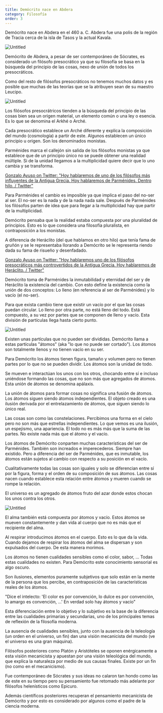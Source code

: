 ```yaml
---
title: Demócrito nace en Abdera
category: Filosofía
order: 3
---
```


Demócrito nace en Abdera en el 460 a. C. Abdera fue una polis de la región de Tracia cerca de la isla de Tasos y la actual Kavala.

![Untitled]({{site.baseurl}}/images/Demo%CC%81crito%20de%20Abdera%20a765936f1d8542de81cbfa330b45d174/Notification_Center.png)

Demócrito de Abdera, a pesar de ser contemporáneo de Sócrates, es considerado un filósofo presocrático ya que su filosofía se basa en la búsqueda del principio de las cosas, nexo de unión de todos los presocráticos. 

Como del resto de filósofos presocráticos no tenemos muchos datos y es posible que muchas de las teorías que se la atribuyen sean de su maestro Leucipo.

![Untitled]({{site.baseurl}}/images/Demo%CC%81crito%20de%20Abdera%20a765936f1d8542de81cbfa330b45d174/Notification_Center%201.png)

Los filósofos presocrátricos tienden a la búsqueda del principio de las cosas bien sea un origen material, un elemento común o una ley o esencia. Es lo que se denomina el Arkhé o Arché. 

Cada presocrático establece un Arché diferente y explica la composición del mundo (cosmología) a partir de este. Algunos establecen un único principio u origen. Son los denominados monistas.

Parménides marca el callejón sin salida de los filósofos monistas ya que establece que de un principio único no se puede obtener una realidad múltiple. Si de la unidad llegamos a la multiplicidad quiere decir que lo uno cambia y se transforma. 

[Gonzalo Ayuso on Twitter: "Hoy hablaremos de uno de los filósofos más influyentes de la Antigua Grecia. Hoy hablaremos de Parménides. Dentro hilo. / Twitter"](https://twitter.com/gonzalo123/status/1406615681735532545)

Para Parménides el cambio es imposible ya que implica el paso del no-ser al ser. El no-ser es la nada y de la nada nada sale. Después de Parménides los filósofos parten de idea que para llegar a la multiplicidad hay que partir de la multiplicidad.

Demócrito pensaba que la realidad estaba compuesta por una pluralidad de principios. Esto es lo que considera una filosofía pluralista, en contraposición a los monistas.

A diferencia de Heráclito (del que hablamos en otro hilo) que tenía fama de gruñón y se le representaba llorando a Demócrito se le representa riendo dada su fama de risueño y desenfadado.

[Gonzalo Ayuso on Twitter: "Hoy hablaremos uno de los filósofos presocráticos más controvertidos de la Antigua Grecia. Hoy hablaremos de Heráclito. / Twitter"](https://twitter.com/gonzalo123/status/1411695190612623360)

Demócrito toma de Parménides la inmutabilidad y eternidad del ser y de Heráclito la existencia del cambio. Con esto define la existencia como la unión de dos conceptos: Lo lleno (en referencia al ser de Parménides) y lo vacío (el no-ser).

Para que exista cambio tiene que existir un vacío por el que las cosas puedan circular. Lo lleno por otra parte, no está lleno del todo. Está compuesto, a su vez por partes que se componen de lleno y vacío. Esta división de partículas llega hasta cierto punto. 

![Untitled]({{site.baseurl}}/images/Demo%CC%81crito%20de%20Abdera%20a765936f1d8542de81cbfa330b45d174/Democrito__el_filosofo_que_rie_jpg.png)

Existen unas partículas que no pueden ser divididas. Demócrito llama a estas partículas "átomos" (aka "lo que no puede ser cortado"). Los átomos son totalmente llenos y no tienen vacío en su ser.

Para Demócrito los átomos tienen figura, tamaño y volumen pero no tienen partes por lo que no se pueden dividir. Los átomos son la unidad de todo. 

Se mueven e interactúan los unos con los otros, chocando entre sí e incluso uniéndose formando las cosas, que no son más que agregados de átomos. Esta unión de átomos se denomina apálaxis.

La unión de átomos para formar cosas no significa una fusión de átomos. Los átomos siguen siendo átomos independientes. El objeto creado es una ilusión derivada por el entrelazamiento de átomos, que siguen siendo lo único real.

Las cosas son como las constelaciones. Percibimos una forma en el cielo pero no son más que estrellas independientes. Lo que vemos es una ilusión, un espejismo, una apariencia. El todo no es más más que la suma de las partes. No existe nada más que el átomo y el vacío. 

Los átomos de Demócrito conparten muchas características del ser de Parménides. También son increados e imperecederos. Siempre han existido. Pero a diferencia del ser de Parménides, que es inmutable, los átomos están sujetos al cambio con respecto a su posición en el vacío.

Cualitativamente todas las cosas son iguales y solo se diferencian entre sí por la figura, forma y el orden de su composición de sus átomos. Las cosas nacen cuando establece esta relación entre átomos y mueren cuando se rompe la relación.

El universo es un agregado de átomos fruto del azar donde estos chocan los unos contra los otros.

![Untitled]({{site.baseurl}}/images/Demo%CC%81crito%20de%20Abdera%20a765936f1d8542de81cbfa330b45d174/Hendrik_ter_Brugghen_-_Democritus_jpg__12911600_.png)

El alma también está compuesta por átomos y vacío. Estos átomos se mueven constantemente y dan vida al cuerpo que no es más que el recipiente del alma. 

Al respirar introducimos átomos en el cuerpo. Esto es lo que da la vida. Cuando dejamos de respirar los átomos del alma se dispersan y son expulsados del cuerpo. De esta manera morimos.

Los átomos no tienen cualidades sensibles como el color, sabor, ... Todas estas cualidades no existen. Para Demócrito este conocimiento sensorial es algo oscuro. 

Son ilusiones, elementos puramente subjetivos que solo están en la mente de la persona que los percibe, en contraposición de las características reales de los átomos.

"Dice el intelecto: 'El color es por convención, lo dulce es por convención, lo amargo es convención, ...' En verdad solo hay átomos y vacío"

Esta diferenciación entre lo objetivo y lo subjetivo es la base de la diferencia entre las cualidades primarias y secundarias, uno de los principales temas de reflexión de la filosofía moderna.

La ausencia de cualidades sensibles, junto con la ausencia de la teleología (un orden en el universo, un fin) dan una visión mecanicista del mundo (ve el universo es una gran máquina). 

Filósofos posteriores como Platón y Aristóteles se oponen enérgicamente a esta visión mecanicista y apuestan por una visión teleológica del mundo, que explica la naturaleza por medio de sus causas finales. Existe por un fin (no como en el mecanicismo).

Fue contemporáneo de Sócrates y sus ideas no calaron tan hondo como las de este en su tiempo pero su pensamiento fue retomado más adelante por filósofos helenísticos como Epicuro. 

Además científicos posteriores recuperan el pensamiento mecanicista de Demócrito y por esto es considerado por algunos como el padre de la ciencia moderna.
